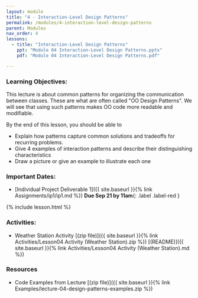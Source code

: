 ```yaml
---
layout: module
title: "4 - Interaction-Level Design Patterns"
permalink: /modules/4-interaction-level-design-patterns
parent: Modules
nav_order: 4
lessons: 
  - title: "Interaction-Level Design Patterns"
    ppt: "Module 04 Interaction-Level Design Patterns.pptx"
    pdf: "Module 04 Interaction-Level Design Patterns.pdf"

---
```

### Learning Objectives:
This lecture is about common patterns for organizing the communication between classes.  These are what are often called "OO Design Patterns".  We will see that using such patterns makes OO code more readable and modifiable.

By the end of this lesson, you should be able to
* Explain how patterns capture common solutions and tradeoffs for recurring problems.
* Give 4 examples of interaction patterns and describe their distinguishing characteristics
* Draw a picture or give an example to illustrate each one


### Important Dates:
* [Individual Project Deliverable 1]({{ site.baseurl }}{% link Assignments/ip1/ip1.md %}) **Due Sep 21 by 11am**{: .label .label-red }

{% include lesson.html %}

### Activities:
* Weather Station Activity [(zip file)]({{ site.baseurl }}{% link Activities/Lesson04 Activity (Weather Station).zip %}) [(README)]({{ site.baseurl }}{% link Activities/Lesson04 Activity (Weather Station).md
 %}) 

### Resources

* Code Examples from Lecture [(zip file)]({{ site.baseurl }}{% link Examples/lecture-04-design-patterns-examples.zip %}) 
